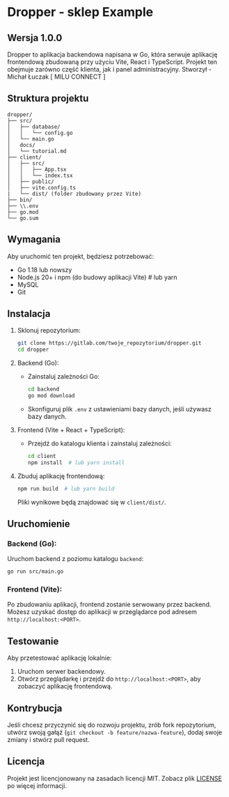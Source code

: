 # Dropper - sklep Example

## Wersja 1.0.0

Dropper to aplikacja backendowa napisana w Go, która serwuje aplikację frontendową zbudowaną przy użyciu Vite, React i TypeScript. Projekt ten obejmuje zarówno część klienta, jak i panel administracyjny.
Stworzył - Michał Łuczak [ MILU CONNECT ]

## Struktura projektu

```
dropper/
├── src/
│   ├── database/
│   │   └── config.go
│   └── main.go
│   docs/
│   └── tutorial.md
├── client/
│   ├── src/
│   │   ├── App.tsx
│   │   └── index.tsx
│   ├── public/
│   ├── vite.config.ts
|   └── dist/ (folder zbudowany przez Vite)
├── bin/
├── \\.env
├── go.mod
└── go.sum

```

## Wymagania

Aby uruchomić ten projekt, będziesz potrzebować:

-   Go 1.18 lub nowszy
-   Node.js 20+ i npm (do budowy aplikacji Vite) # lub yarn
-   MySQL
-   Git

## Instalacja

1. Sklonuj repozytorium:

    ```bash
    git clone https://gitlab.com/twoje_repozytorium/dropper.git
    cd dropper
    ```

2. Backend (Go):

    - Zainstaluj zależności Go:

        ```bash
        cd backend
        go mod download
        ```

    - Skonfiguruj plik `.env` z ustawieniami bazy danych, jeśli używasz bazy danych.

3. Frontend (Vite + React + TypeScript):

    - Przejdź do katalogu klienta i zainstaluj zależności:

        ```bash
        cd client
        npm install  # lub yarn install
        ```

4. Zbuduj aplikację frontendową:

    ```bash
    npm run build  # lub yarn build
    ```

    Pliki wynikowe będą znajdować się w `client/dist/`.

## Uruchomienie

### Backend (Go):

Uruchom backend z poziomu katalogu `backend`:

```bash
go run src/main.go
```

### Frontend (Vite):

Po zbudowaniu aplikacji, frontend zostanie serwowany przez backend. Możesz uzyskać dostęp do aplikacji w przeglądarce pod adresem `http://localhost:<PORT>`.

## Testowanie

Aby przetestować aplikację lokalnie:

1. Uruchom serwer backendowy.
2. Otwórz przeglądarkę i przejdź do `http://localhost:<PORT>`, aby zobaczyć aplikację frontendową.

## Kontrybucja

Jeśli chcesz przyczynić się do rozwoju projektu, zrób fork repozytorium, utwórz swoją gałąź (`git checkout -b feature/nazwa-feature`), dodaj swoje zmiany i stwórz pull request.

## Licencja

Projekt jest licencjonowany na zasadach licencji MIT. Zobacz plik [LICENSE](LICENSE) po więcej informacji.
